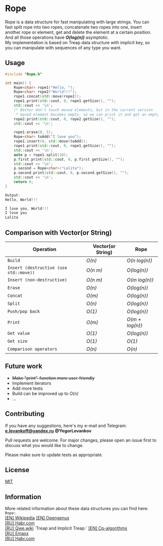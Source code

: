 # Rope

Rope is a data structure for fast manipulating with large strings. You can fast split rope into two ropes, concatenate two ropes into one, insert another rope or element, get and delete the element at a certain position. And all those operations have ***O(log(n))*** asymptotic.  
My implementation is based on Treap data structure with implicit key, so you can manipulate with sequences of any type you want.

## Usage

```cpp
#include "Rope.h"

int main() {
    Rope<char> rope1("Hello, ");
    Rope<char> rope2("World!!!");
    rope1.concat(std::move(rope2));
    rope1.print(std::cout, 0, rope1.getSize(), "");
    std::cout << '\n';
    /* Better don't touch moved elements, but in the current version
     * moved element becomes empty, so we can print it and get an empty string*/
    rope2.print(std::cout, 0, rope2.getSize(), "");
    std::cout << '\n';

    rope1.erase(0, 5);
    Rope<char> toAdd("I love you");
    rope1.insert(0, std::move(toAdd));
    rope1.print(std::cout, 0, rope1.getSize(), "");
    std::cout << '\n';
    auto p = rope1.split(10);
    p.first.print(std::cout, 0, p.first.getSize(), "");
    std::cout << '\n';
    p.second = Rope<char>("Lalita");
    p.second.print(std::cout, 0, p.second.getSize(), "");
    std::cout << '\n';
    return 0;
}

Output:
Hello, World!!!

I love you, World!!!
I love you
Lalita

```

## Comparison with Vector(or String)
| Operation| Vector(or String) | Rope |
|---- | ------------- | ------------- |
| `Build` | *O(n)* | *O(n log(n))* |
| `Insert (destructive (use std::move))` |  *O(n m)* | *O(log(n))* |
| `Insert (non-destructive)` |  *O(n m)* | *O(m log(n))* |
| `Erase` | *O(n)* | *O(log(n))* |
| `Concat` | *O(m)* | *O(log(n))* |
| `Split` |  *O(n)* | *O(log(n))* |
| `Push/pop back` | *O(1)* | *O(log(n))* |
| `Print` | *O(m)* | *O(m + log(n))* |
| `Get value` | *O(1)* | *O(log(n))* |
| `Get size` | *O(1)* | *O(1)* |
| `Comparison operators` | *O(n)* | *O(n)* |


## Future work
- ~~Make "print"-function more user-friendly~~
- Implement iterators 
- Add more tests
- Build can be improved up to *O(n)*
- ...

## Contributing
If you have any suggestions, here's my e-mail and Telegram: **e.levankoff@yandex.ru**  **@YegorLevankov**

Pull requests are welcome. For major changes, please open an issue first to discuss what you would like to change.

Please make sure to update tests as appropriate.

## License
[MIT](https://choosealicense.com/licenses/mit/)

## Information

More related information about these data structures you can find here:  
`Rope:`  
[[EN] Wikipedia](https://en.wikipedia.org/wiki/Rope_(data_structure))  
[[EN] Opengenus](https://iq.opengenus.org/rope-data-structure/)  
[[RU] Habr.com](https://habr.com/ru/post/144736/)  
[[RU] Qwe.wiki](https://ru.qwe.wiki/wiki/Rope_(data_structure))  
`Treap and Implicit Treap:`  
[[EN] Cp-algorithms](https://cp-algorithms.com/data_structures/treap.html)  
[[RU] Emaxx](https://e-maxx.ru/algo/treap)  
[[RU] Habr.com](https://habr.com/ru/post/102364/)
